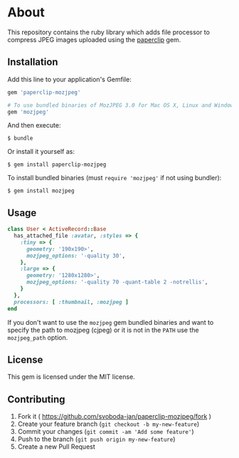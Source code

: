 # About

This repository contains the ruby library which adds file processor to compress JPEG images uploaded using the [paperclip](https://github.com/thoughtbot/paperclip) gem.

## Installation

Add this line to your application's Gemfile:

```ruby
gem 'paperclip-mozjpeg'

# To use bundled binaries of MozJPEG 3.0 for Mac OS X, Linux and Windows add:
gem 'mozjpeg'
```

And then execute:

    $ bundle

Or install it yourself as:

    $ gem install paperclip-mozjpeg
    
To install bundled binaries (must `require 'mozjpeg'` if not using bundler):

    $ gem install mozjpeg

## Usage

```ruby
class User < ActiveRecord::Base
  has_attached_file :avatar, :styles => {
    :tiny => {
      geometry: '190x190>',
      mozjpeg_options: '-quality 30', 
    },
    :large => {
      geometry: '1280x1280>',
      mozjpeg_options: '-quality 70 -quant-table 2 -notrellis',
    }
  },
  processors: [ :thumbnail, :mozjpeg ]
end
```

If you don't want to use the `mozjpeg` gem bundled binaries and want to specify the path to mozjpeg (cjpeg) or it is not in the `PATH` use the `mozjpeg_path` option.


## License

This gem is licensed under the MIT license.

## Contributing

1. Fork it ( https://github.com/svoboda-jan/paperclip-mozjpeg/fork )
2. Create your feature branch (`git checkout -b my-new-feature`)
3. Commit your changes (`git commit -am 'Add some feature'`)
4. Push to the branch (`git push origin my-new-feature`)
5. Create a new Pull Request
